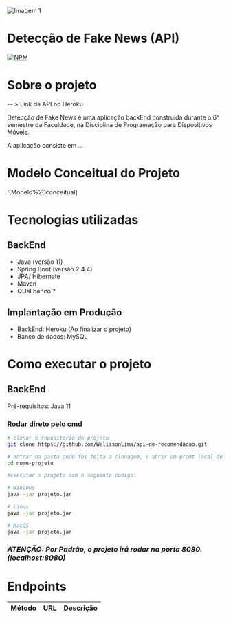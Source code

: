 ![Imagem 1](https://www.pmg-ssi.com/wp-content/uploads/2019/08/Fake-news.jpg)

# Detecção de Fake News (API)
[![NPM](https://img.shields.io/npm/l/react)](https://github.com/WelissonLima/api-de-recomendacao/blob/master/LICENSE)


# Sobre o projeto

-- > Link da API  no Heroku 

 Detecção de Fake News é uma aplicação backEnd construída durante o 6° semestre da Faculdade, na Disciplina de Programação para Dispositivos Móveis.

A aplicação consiste em ...


# Modelo Conceitual do Projeto
![Modelo%20conceitual]

# Tecnologias utilizadas 

## BackEnd
- Java (versão 11)
-  Spring Boot (versão 2.4.4)
-  JPA/ Hibernate
-  Maven
-  QUal banco ?

## Implantação em Produção
- BackEnd: Heroku (Ao finalizar o projeto)
- Banco de dados: MySQL

# Como executar o projeto

## BackEnd
Pré-requisitos: Java 11

### Rodar direto pelo cmd

```bash
# clonar o repositório do projeto
git clone https://github.com/WelissonLima/api-de-recomendacao.git

# entrar na pasta onde foi feita a clonagem, e abrir um promt local dentro do projeto (git bash - pra quem tem)
cd nome-projeto

#executar o projeto com o seguinte código:

# Windows
java -jar projeto.jar

# Linux
java -jar projeto.jar

# MacOS
java -jar projeto.jar

```
### <i>ATENÇÃO: Por Padrão, o projeto irá rodar na porta 8080. (localhost:8080)</i>




# <b>Endpoints</b>

| Método  |  URL  | Descrição  |
| ------------------- | ------------------- | -------------------- |
